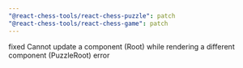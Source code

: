 ```yaml
---
"@react-chess-tools/react-chess-puzzle": patch
"@react-chess-tools/react-chess-game": patch
---
```


fixed Cannot update a component (Root) while rendering a different component (PuzzleRoot) error
